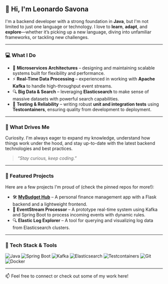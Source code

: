 ## 👋 Hi, I'm Leonardo Savona

I'm a backend developer with a strong foundation in **Java**, but I'm not limited to just one language or technology. I love to **learn**, **adapt**, and **explore**—whether it’s picking up a new language, diving into unfamiliar frameworks, or tackling new challenges.

---

### 💻 What I Do

- 🔁 **Microservices Architectures** – designing and maintaining scalable systems built for flexibility and performance.
- ⚡ **Real-Time Data Processing** – experienced in working with **Apache Kafka** to handle high-throughput event streams.
- 🔍 **Big Data & Search** – leveraging **Elasticsearch** to make sense of massive datasets with powerful search capabilities.
- 🧪 **Testing & Reliability** – writing robust **unit and integration tests** using **Testcontainers**, ensuring quality from development to deployment.

---

### 🧠 What Drives Me

Curiosity. I'm always eager to expand my knowledge, understand how things work under the hood, and stay up-to-date with the latest backend technologies and best practices.

> _“Stay curious, keep coding.”_

---

### 📂 Featured Projects

Here are a few projects I'm proud of (check the pinned repos for more!):

- 🛠 **[MyBudget Hub](https://github.com/leonardosavona/mybudget-hub)** – A personal finance management app with a Flask backend and a lightweight frontend.
- 📡 **EventStream Processor** – A prototype real-time system using Kafka and Spring Boot to process incoming events with dynamic rules.
- 🔍 **Elastic Log Explorer** – A tool for querying and visualizing log data from Elasticsearch clusters.

---

### 🚀 Tech Stack & Tools

![Java](https://img.shields.io/badge/Java-ED8B00?style=for-the-badge&logo=java&logoColor=white)
![Spring Boot](https://img.shields.io/badge/Spring_Boot-6DB33F?style=for-the-badge&logo=spring-boot&logoColor=white)
![Kafka](https://img.shields.io/badge/Kafka-231F20?style=for-the-badge&logo=apache-kafka&logoColor=white)
![Elasticsearch](https://img.shields.io/badge/Elasticsearch-005571?style=for-the-badge&logo=elasticsearch&logoColor=white)
![Testcontainers](https://img.shields.io/badge/Testcontainers-54BA4F?style=for-the-badge&logo=docker&logoColor=white)
![Git](https://img.shields.io/badge/Git-F05032?style=for-the-badge&logo=git&logoColor=white)
![Docker](https://img.shields.io/badge/Docker-2496ED?style=for-the-badge&logo=docker&logoColor=white)

---

📫 Feel free to connect or check out some of my work here!
